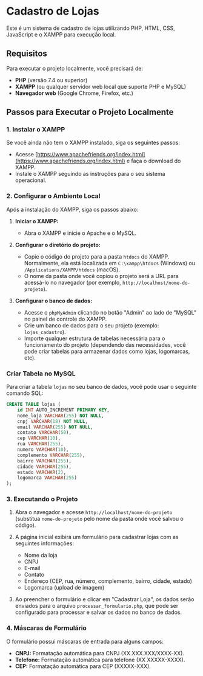 # Cadastro de Lojas

Este é um sistema de cadastro de lojas utilizando PHP, HTML, CSS, JavaScript e o XAMPP para execução local.

## Requisitos

Para executar o projeto localmente, você precisará de:

- **PHP** (versão 7.4 ou superior)
- **XAMPP** (ou qualquer servidor web local que suporte PHP e MySQL)
- **Navegador web** (Google Chrome, Firefox, etc.)

## Passos para Executar o Projeto Localmente

### 1. Instalar o XAMPP

Se você ainda não tem o XAMPP instalado, siga os seguintes passos:

- Acesse [https://www.apachefriends.org/index.html](https://www.apachefriends.org/index.html) e faça o download do XAMPP.
- Instale o XAMPP seguindo as instruções para o seu sistema operacional.

### 2. Configurar o Ambiente Local

Após a instalação do XAMPP, siga os passos abaixo:

1. **Iniciar o XAMPP:**
   - Abra o XAMPP e inicie o Apache e o MySQL.
   
2. **Configurar o diretório do projeto:**
   - Copie o código do projeto para a pasta `htdocs` do XAMPP. Normalmente, ela está localizada em `C:\xampp\htdocs` (Windows) ou `/Applications/XAMPP/htdocs` (macOS).
   - O nome da pasta onde você copiou o projeto será a URL para acessá-lo no navegador (por exemplo, `http://localhost/nome-do-projeto`).

3. **Configurar o banco de dados:**
   - Acesse o `phpMyAdmin` clicando no botão "Admin" ao lado de "MySQL" no painel de controle do XAMPP.
   - Crie um banco de dados para o seu projeto (exemplo: `lojas_cadastro`).
   - Importe qualquer estrutura de tabelas necessária para o funcionamento do projeto (dependendo das necessidades, você pode criar tabelas para armazenar dados como lojas, logomarcas, etc).
   
### Criar Tabela no MySQL

Para criar a tabela `lojas` no seu banco de dados, você pode usar o seguinte comando SQL:

```sql
CREATE TABLE lojas (
    id INT AUTO_INCREMENT PRIMARY KEY,
    nome_loja VARCHAR(255) NOT NULL,
    cnpj VARCHAR(18) NOT NULL,
    email VARCHAR(255) NOT NULL,
    contato VARCHAR(50),
    cep VARCHAR(10),
    rua VARCHAR(255),
    numero VARCHAR(10),
    complemento VARCHAR(255),
    bairro VARCHAR(255),
    cidade VARCHAR(255),
    estado VARCHAR(2),
    logomarca VARCHAR(255)
);

```
### 3. Executando o Projeto

1. Abra o navegador e acesse `http://localhost/nome-do-projeto` (substitua `nome-do-projeto` pelo nome da pasta onde você salvou o código).
2. A página inicial exibirá um formulário para cadastrar lojas com as seguintes informações:
   - Nome da loja
   - CNPJ
   - E-mail
   - Contato
   - Endereço (CEP, rua, número, complemento, bairro, cidade, estado)
   - Logomarca (upload de imagem)

3. Ao preencher o formulário e clicar em "Cadastrar Loja", os dados serão enviados para o arquivo `processar_formulario.php`, que pode ser configurado para processar e salvar os dados no banco de dados.

### 4. Máscaras de Formulário

O formulário possui máscaras de entrada para alguns campos:
- **CNPJ:** Formatação automática para CNPJ (XX.XXX.XXX/XXXX-XX).
- **Telefone:** Formatação automática para telefone (XX XXXXX-XXXX).
- **CEP:** Formatação automática para CEP (XXXXX-XXX).
